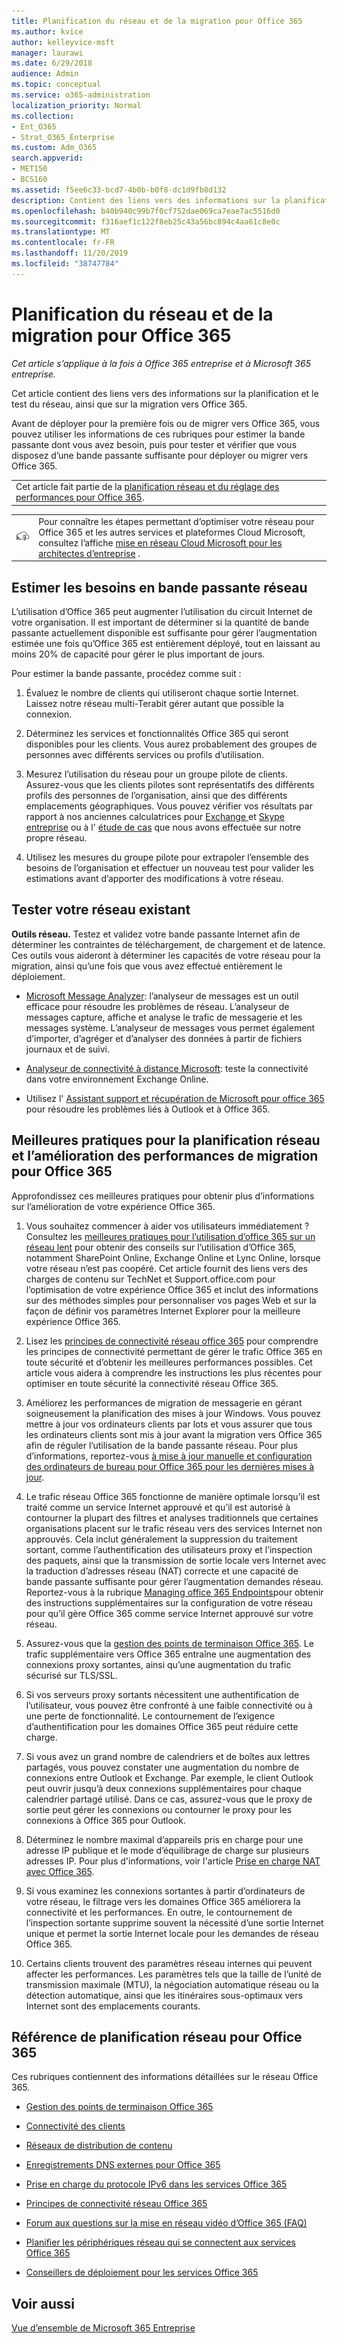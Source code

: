 ```yaml
---
title: Planification du réseau et de la migration pour Office 365
ms.author: kvice
author: kelleyvice-msft
manager: laurawi
ms.date: 6/29/2018
audience: Admin
ms.topic: conceptual
ms.service: o365-administration
localization_priority: Normal
ms.collection:
- Ent_O365
- Strat_O365_Enterprise
ms.custom: Adm_O365
search.appverid:
- MET150
- BCS160
ms.assetid: f5ee6c33-bcd7-4b0b-b0f8-dc1d9fb8d132
description: Contient des liens vers des informations sur la planification et le test du réseau, ainsi que sur la migration vers Office 365.
ms.openlocfilehash: b40b940c99b7f0cf752dae069ca7eae7ac5516d0
ms.sourcegitcommit: f316aef1c122f8eb25c43a56bc894c4aa61c8e0c
ms.translationtype: MT
ms.contentlocale: fr-FR
ms.lasthandoff: 11/20/2019
ms.locfileid: "38747784"
---
```

# <a name="network-and-migration-planning-for-office-365"></a>Planification du réseau et de la migration pour Office 365

*Cet article s’applique à la fois à Office 365 entreprise et à Microsoft 365 entreprise.*

Cet article contient des liens vers des informations sur la planification et le test du réseau, ainsi que sur la migration vers Office 365.
  
Avant de déployer pour la première fois ou de migrer vers Office 365, vous pouvez utiliser les informations de ces rubriques pour estimer la bande passante dont vous avez besoin, puis pour tester et vérifier que vous disposez d’une bande passante suffisante pour déployer ou migrer vers Office 365.

||
|:-----|
| Cet article fait partie de la [planification réseau et du réglage des performances pour Office 365](https://aka.ms/tune).|

|||
|:-----|:-----|
|![Consultez l’affiche mise en réseau Cloud Microsoft pour les architectes d’entreprise](media/3094be9f-2407-4fa5-896d-aa66ef7b9bb9.png)|Pour connaître les étapes permettant d’optimiser votre réseau pour Office 365 et les autres services et plateformes Cloud Microsoft, consultez l’affiche [mise en réseau Cloud Microsoft pour les architectes d’entreprise](https://aka.ms/cloudarchnetworking) . |
   
## <a name="estimate-network-bandwidth-requirements"></a>Estimer les besoins en bande passante réseau
<a name="EstimateBandwidthRequirements"> </a>

L’utilisation d’Office 365 peut augmenter l’utilisation du circuit Internet de votre organisation. Il est important de déterminer si la quantité de bande passante actuellement disponible est suffisante pour gérer l’augmentation estimée une fois qu’Office 365 est entièrement déployé, tout en laissant au moins 20% de capacité pour gérer le plus important de jours.
  
Pour estimer la bande passante, procédez comme suit :
  
1. Évaluez le nombre de clients qui utiliseront chaque sortie Internet. Laissez notre réseau multi-Terabit gérer autant que possible la connexion. 
    
2. Déterminez les services et fonctionnalités Office 365 qui seront disponibles pour les clients. Vous aurez probablement des groupes de personnes avec différents services ou profils d’utilisation.
    
3. Mesurez l’utilisation du réseau pour un groupe pilote de clients. Assurez-vous que les clients pilotes sont représentatifs des différents profils des personnes de l’organisation, ainsi que des différents emplacements géographiques. Vous pouvez vérifier vos résultats par rapport à nos anciennes calculatrices pour [Exchange ](https://go.microsoft.com/fwlink/p/?LinkId=321550)et [Skype entreprise](https://go.microsoft.com/fwlink/p/?LinkId=321551) ou à l' [étude de cas](https://www.microsoft.com/itshowcase/Article/Content/631/Optimizing-network-performance-for-Microsoft-Office-365) que nous avons effectuée sur notre propre réseau. 
    
4. Utilisez les mesures du groupe pilote pour extrapoler l’ensemble des besoins de l’organisation et effectuer un nouveau test pour valider les estimations avant d’apporter des modifications à votre réseau.
    
## <a name="test-your-existing-network"></a>Tester votre réseau existant
<a name="calculators"> </a>

 **Outils réseau.** Testez et validez votre bande passante Internet afin de déterminer les contraintes de téléchargement, de chargement et de latence. Ces outils vous aideront à déterminer les capacités de votre réseau pour la migration, ainsi qu’une fois que vous avez effectué entièrement le déploiement. 
  
- [Microsoft Message Analyzer](https://technet.microsoft.com/library/jj649776.aspx): l’analyseur de messages est un outil efficace pour résoudre les problèmes de réseau. L’analyseur de messages capture, affiche et analyse le trafic de messagerie et les messages système. L’analyseur de messages vous permet également d’importer, d’agréger et d’analyser des données à partir de fichiers journaux et de suivi.
    
- [Analyseur de connectivité à distance Microsoft](https://go.microsoft.com/fwlink/p/?LinkId=517243): teste la connectivité dans votre environnement Exchange Online.
    
- Utilisez l' [Assistant support et récupération de Microsoft pour office 365](https://diagnostics.office.com/#/Download?env=SOC) pour résoudre les problèmes liés à Outlook et à Office 365. 
    
## <a name="best-practices-for-network-planning-and-improving-migration-performance-for-office-365"></a>Meilleures pratiques pour la planification réseau et l’amélioration des performances de migration pour Office 365
<a name="BestPractices"> </a>

Approfondissez ces meilleures pratiques pour obtenir plus d’informations sur l’amélioration de votre expérience Office 365.
  
1. Vous souhaitez commencer à aider vos utilisateurs immédiatement ? Consultez les [meilleures pratiques pour l’utilisation d’office 365 sur un réseau lent](https://support.office.com/article/fd16c8d2-4799-4c39-8fd7-045f06640166) pour obtenir des conseils sur l’utilisation d’Office 365, notamment SharePoint Online, Exchange Online et Lync Online, lorsque votre réseau n’est pas coopéré. Cet article fournit des liens vers des charges de contenu sur TechNet et Support.office.com pour l’optimisation de votre expérience Office 365 et inclut des informations sur des méthodes simples pour personnaliser vos pages Web et sur la façon de définir vos paramètres Internet Explorer pour la meilleure expérience Office 365. 
    
2. Lisez les [principes de connectivité réseau office 365](https://aka.ms/o365networkingprinciples) pour comprendre les principes de connectivité permettant de gérer le trafic Office 365 en toute sécurité et d’obtenir les meilleures performances possibles. Cet article vous aidera à comprendre les instructions les plus récentes pour optimiser en toute sécurité la connectivité réseau Office 365. 
    
3. Améliorez les performances de migration de messagerie en gérant soigneusement la planification des mises à jour Windows. Vous pouvez mettre à jour vos ordinateurs clients par lots et vous assurer que tous les ordinateurs clients sont mis à jour avant la migration vers Office 365 afin de réguler l’utilisation de la bande passante réseau. Pour plus d’informations, reportez-vous [à mise à jour manuelle et configuration des ordinateurs de bureau pour Office 365 pour les dernières mises à jour](https://support.microsoft.com/gp/office-2013-365-update).
    
4. Le trafic réseau Office 365 fonctionne de manière optimale lorsqu’il est traité comme un service Internet approuvé et qu’il est autorisé à contourner la plupart des filtres et analyses traditionnels que certaines organisations placent sur le trafic réseau vers des services Internet non approuvés. Cela inclut généralement la suppression du traitement sortant, comme l’authentification des utilisateurs proxy et l’inspection des paquets, ainsi que la transmission de sortie locale vers Internet avec la traduction d’adresses réseau (NAT) correcte et une capacité de bande passante suffisante pour gérer l’augmentation demandes réseau. Reportez-vous à la rubrique [Managing office 365 Endpoints](https://support.office.com/article/99cab9d4-ef59-4207-9f2b-3728eb46bf9a)pour obtenir des instructions supplémentaires sur la configuration de votre réseau pour qu’il gère Office 365 comme service Internet approuvé sur votre réseau.
    
1. Assurez-vous que la [gestion des points de terminaison Office 365](https://support.office.com/article/99cab9d4-ef59-4207-9f2b-3728eb46bf9a). Le trafic supplémentaire vers Office 365 entraîne une augmentation des connexions proxy sortantes, ainsi qu’une augmentation du trafic sécurisé sur TLS/SSL.
    
2. Si vos serveurs proxy sortants nécessitent une authentification de l’utilisateur, vous pouvez être confronté à une faible connectivité ou à une perte de fonctionnalité. Le contournement de l’exigence d’authentification pour les domaines Office 365 peut réduire cette charge.
    
3. Si vous avez un grand nombre de calendriers et de boîtes aux lettres partagés, vous pouvez constater une augmentation du nombre de connexions entre Outlook et Exchange. Par exemple, le client Outlook peut ouvrir jusqu’à deux connexions supplémentaires pour chaque calendrier partagé utilisé. Dans ce cas, assurez-vous que le proxy de sortie peut gérer les connexions ou contourner le proxy pour les connexions à Office 365 pour Outlook.
    
4. Déterminez le nombre maximal d’appareils pris en charge pour une adresse IP publique et le mode d’équilibrage de charge sur plusieurs adresses IP. Pour plus d'informations, voir l'article [Prise en charge NAT avec Office 365](nat-support-with-office-365.md).
    
5. Si vous examinez les connexions sortantes à partir d’ordinateurs de votre réseau, le filtrage vers les domaines Office 365 améliorera la connectivité et les performances. En outre, le contournement de l’inspection sortante supprime souvent la nécessité d’une sortie Internet unique et permet la sortie Internet locale pour les demandes de réseau Office 365.
    
6. Certains clients trouvent des paramètres réseau internes qui peuvent affecter les performances. Les paramètres tels que la taille de l’unité de transmission maximale (MTU), la négociation automatique réseau ou la détection automatique, ainsi que les itinéraires sous-optimaux vers Internet sont des emplacements courants.
    
## <a name="network-planning-reference-for-office-365"></a>Référence de planification réseau pour Office 365
<a name="NetReference"> </a>

Ces rubriques contiennent des informations détaillées sur le réseau Office 365.
  
- [Gestion des points de terminaison Office 365](https://support.office.com/article/99cab9d4-ef59-4207-9f2b-3728eb46bf9a)
    
- [Connectivité des clients](client-connectivity.md)
    
- [Réseaux de distribution de contenu](content-delivery-networks.md)
    
- [Enregistrements DNS externes pour Office 365](external-domain-name-system-records.md)
    
- [Prise en charge du protocole IPv6 dans les services Office 365](ipv6-support.md)
    
- [Principes de connectivité réseau Office 365](https://aka.ms/o365networkingprinciples)
    
- [Forum aux questions sur la mise en réseau vidéo d’Office 365 (FAQ)](office-365-video-networking-faq.md)
    
- [Planifier les périphériques réseau qui se connectent aux services Office 365](plan-for-network-devices.md)
    
- [Conseillers de déploiement pour les services Office 365](deployment-advisors-for-office-365.md)
 
## <a name="see-also"></a>Voir aussi

[Vue d’ensemble de Microsoft 365 Entreprise](https://docs.microsoft.com/microsoft-365/enterprise/microsoft-365-overview)
